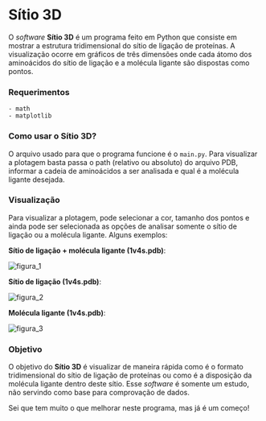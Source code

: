 # Sítio 3D

O *software* **Sítio 3D** é um programa feito em Python que consiste em mostrar a estrutura tridimensional do sítio de ligação de proteínas. A visualização ocorre em gráficos de três dimensões onde cada átomo dos aminoácidos do sítio de ligação e a molécula ligante são dispostas como pontos.

### Requerimentos
    - math
    - matplotlib
    
### Como usar o Sítio 3D?

O arquivo usado para que o programa funcione é o `main.py`. Para visualizar a plotagem basta passa o path (relativo ou absoluto) do arquivo PDB, informar a cadeia de aminoácidos a ser analisada e qual é a molécula ligante desejada.

### Visualização

Para visualizar a plotagem, pode selecionar a cor, tamanho dos pontos e ainda pode ser selecionada as opções de analisar somente o sítio de ligação ou a molécula ligante. Alguns exemplos:

**Sítio de ligação + molécula ligante (1v4s.pdb)**:

![figura_1](https://user-images.githubusercontent.com/91161693/154973788-51b011e5-42c3-40c4-a978-9630dcc29ebf.png)


**Sítio de ligação (1v4s.pdb)**:

![figura_2](https://user-images.githubusercontent.com/91161693/154974173-93f3ea49-fef2-4fa4-8cbb-b6ff1fff24d6.png)

**Molécula ligante (1v4s.pdb)**:

![figura_3](https://user-images.githubusercontent.com/91161693/154974625-90a3c232-635b-4576-b177-8b8767a73b75.png)

### Objetivo

O objetivo do **Sítio 3D** é visualizar de maneira rápida como é o formato tridimensional do sítio de ligação de proteínas ou como é a disposição da molécula ligante dentro deste sítio. Esse *software* é somente um estudo, não servindo como base para comprovação de dados.

Sei que tem muito o que melhorar neste programa, mas já é um começo!
